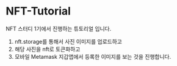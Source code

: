 # NFT-Tutorial

NFT 스터디 1기에서 진행하는 튜토리얼 입니다.

1. nft.storage를 통해서 사진 이미지를 업로드하고
2. 해당 사진을 nft로 토큰화하고
3. 모바일 Metamask 지갑앱에서 등록한 이미지를 보는 것을 진행합니다.

